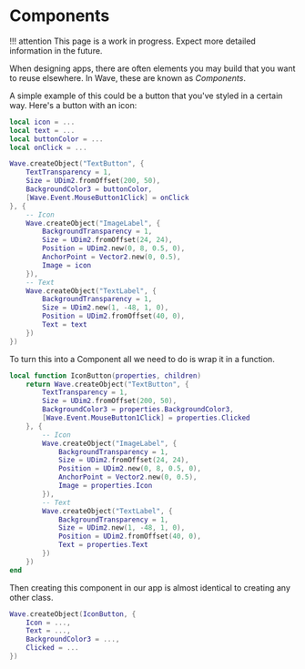# Components

!!! attention
	This page is a work in progress. Expect more detailed information in the future.

When designing apps, there are often elements you may build that you want to reuse elsewhere. In Wave, these are known as _Components_.

A simple example of this could be a button that you've styled in a certain way. Here's a button with an icon:

```lua
local icon = ...
local text = ...
local buttonColor = ...
local onClick = ...

Wave.createObject("TextButton", {
	TextTransparency = 1,
	Size = UDim2.fromOffset(200, 50),
	BackgroundColor3 = buttonColor,
	[Wave.Event.MouseButton1Click] = onClick
}, {
	-- Icon
	Wave.createObject("ImageLabel", {
		BackgroundTransparency = 1,
		Size = UDim2.fromOffset(24, 24),
		Position = UDim2.new(0, 8, 0.5, 0),
		AnchorPoint = Vector2.new(0, 0.5),
		Image = icon
	}),
	-- Text
	Wave.createObject("TextLabel", {
		BackgroundTransparency = 1,
		Size = UDim2.new(1, -48, 1, 0),
		Position = UDim2.fromOffset(40, 0),
		Text = text
	})
})
```

To turn this into a Component all we need to do is wrap it in a function.

```lua
local function IconButton(properties, children)
	return Wave.createObject("TextButton", {
		TextTransparency = 1,
		Size = UDim2.fromOffset(200, 50),
		BackgroundColor3 = properties.BackgroundColor3,
		[Wave.Event.MouseButton1Click] = properties.Clicked
	}, {
		-- Icon
		Wave.createObject("ImageLabel", {
			BackgroundTransparency = 1,
			Size = UDim2.fromOffset(24, 24),
			Position = UDim2.new(0, 8, 0.5, 0),
			AnchorPoint = Vector2.new(0, 0.5),
			Image = properties.Icon
		}),
		-- Text
		Wave.createObject("TextLabel", {
			BackgroundTransparency = 1,
			Size = UDim2.new(1, -48, 1, 0),
			Position = UDim2.fromOffset(40, 0),
			Text = properties.Text
		})
	})
end
```

Then creating this component in our app is almost identical to creating any other class.

```lua
Wave.createObject(IconButton, {
	Icon = ...,
	Text = ...,
	BackgroundColor3 = ...,
	Clicked = ...
})
```